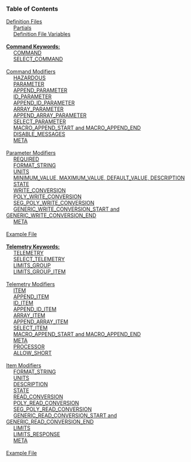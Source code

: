### Table of Contents

<span>[Definition Files](#definition-files)</span><br/>
&nbsp;&nbsp;&nbsp;&nbsp; [Partials](#partials)<br/>
&nbsp;&nbsp;&nbsp;&nbsp; [Definition File Variables](#definition-file-variables)<br/>
<br/>
<span>[**Command Keywords:**](#**command-keywords:**)</span><br/>
&nbsp;&nbsp;&nbsp;&nbsp; [COMMAND](#command)<br/>
&nbsp;&nbsp;&nbsp;&nbsp; [SELECT_COMMAND](#selectcommand)<br/>
<br/>
<span>[Command Modifiers](#command-modifiers)</span><br/>
&nbsp;&nbsp;&nbsp;&nbsp; [HAZARDOUS](#hazardous)<br/>
&nbsp;&nbsp;&nbsp;&nbsp; [PARAMETER](#parameter)<br/>
&nbsp;&nbsp;&nbsp;&nbsp; [APPEND_PARAMETER](#appendparameter)<br/>
&nbsp;&nbsp;&nbsp;&nbsp; [ID_PARAMETER](#idparameter)<br/>
&nbsp;&nbsp;&nbsp;&nbsp; [APPEND_ID_PARAMETER](#appendidparameter)<br/>
&nbsp;&nbsp;&nbsp;&nbsp; [ARRAY_PARAMETER](#arrayparameter)<br/>
&nbsp;&nbsp;&nbsp;&nbsp; [APPEND_ARRAY_PARAMETER](#appendarrayparameter)<br/>
&nbsp;&nbsp;&nbsp;&nbsp; [SELECT_PARAMETER](#selectparameter)<br/>
&nbsp;&nbsp;&nbsp;&nbsp; [MACRO_APPEND_START and MACRO_APPEND_END](#macroappendstart-and-macroappendend)<br/>
&nbsp;&nbsp;&nbsp;&nbsp; [DISABLE_MESSAGES](#disablemessages)<br/>
&nbsp;&nbsp;&nbsp;&nbsp; [META](#meta)<br/>
<br/>
<span>[Parameter Modifiers](#parameter-modifiers)</span><br/>
&nbsp;&nbsp;&nbsp;&nbsp; [REQUIRED](#required)<br/>
&nbsp;&nbsp;&nbsp;&nbsp; [FORMAT_STRING](#formatstring)<br/>
&nbsp;&nbsp;&nbsp;&nbsp; [UNITS](#units)<br/>
&nbsp;&nbsp;&nbsp;&nbsp; [MINIMUM_VALUE, MAXIMUM_VALUE, DEFAULT_VALUE, DESCRIPTION](#minimumvalue,-maximumvalue,-defaultvalue,-description)<br/>
&nbsp;&nbsp;&nbsp;&nbsp; [STATE](#state)<br/>
&nbsp;&nbsp;&nbsp;&nbsp; [WRITE_CONVERSION](#writeconversion)<br/>
&nbsp;&nbsp;&nbsp;&nbsp; [POLY_WRITE_CONVERSION](#polywriteconversion)<br/>
&nbsp;&nbsp;&nbsp;&nbsp; [SEG_POLY_WRITE_CONVERSION](#segpolywriteconversion)<br/>
&nbsp;&nbsp;&nbsp;&nbsp; [GENERIC_WRITE_CONVERSION_START and GENERIC_WRITE_CONVERSION_END](#genericwriteconversionstart-and-genericwriteconversionend)<br/>
&nbsp;&nbsp;&nbsp;&nbsp; [META](#meta)<br/>
<br/>
<span>[Example File](#example-file)</span><br/>
<br/>
<span>[**Telemetry Keywords:**](#**telemetry-keywords:**)</span><br/>
&nbsp;&nbsp;&nbsp;&nbsp; [TELEMETRY](#telemetry)<br/>
&nbsp;&nbsp;&nbsp;&nbsp; [SELECT_TELEMETRY](#selecttelemetry)<br/>
&nbsp;&nbsp;&nbsp;&nbsp; [LIMITS_GROUP](#limitsgroup)<br/>
&nbsp;&nbsp;&nbsp;&nbsp; [LIMITS_GROUP_ITEM](#limitsgroupitem)<br/>
<br/>
<span>[Telemetry Modifiers](#telemetry-modifiers)</span><br/>
&nbsp;&nbsp;&nbsp;&nbsp; [ITEM](#item)<br/>
&nbsp;&nbsp;&nbsp;&nbsp; [APPEND_ITEM](#appenditem)<br/>
&nbsp;&nbsp;&nbsp;&nbsp; [ID_ITEM](#iditem)<br/>
&nbsp;&nbsp;&nbsp;&nbsp; [APPEND_ID_ITEM](#appendiditem)<br/>
&nbsp;&nbsp;&nbsp;&nbsp; [ARRAY_ITEM](#arrayitem)<br/>
&nbsp;&nbsp;&nbsp;&nbsp; [APPEND_ARRAY_ITEM](#appendarrayitem)<br/>
&nbsp;&nbsp;&nbsp;&nbsp; [SELECT_ITEM](#selectitem)<br/>
&nbsp;&nbsp;&nbsp;&nbsp; [MACRO_APPEND_START and MACRO_APPEND_END](#macroappendstart-and-macroappendend)<br/>
&nbsp;&nbsp;&nbsp;&nbsp; [META](#meta)<br/>
&nbsp;&nbsp;&nbsp;&nbsp; [PROCESSOR](#processor)<br/>
&nbsp;&nbsp;&nbsp;&nbsp; [ALLOW_SHORT](#allowshort)<br/>
<br/>
<span>[Item Modifiers](#item-modifiers)</span><br/>
&nbsp;&nbsp;&nbsp;&nbsp; [FORMAT_STRING](#formatstring)<br/>
&nbsp;&nbsp;&nbsp;&nbsp; [UNITS](#units)<br/>
&nbsp;&nbsp;&nbsp;&nbsp; [DESCRIPTION](#description)<br/>
&nbsp;&nbsp;&nbsp;&nbsp; [STATE](#state)<br/>
&nbsp;&nbsp;&nbsp;&nbsp; [READ_CONVERSION](#readconversion)<br/>
&nbsp;&nbsp;&nbsp;&nbsp; [POLY_READ_CONVERSION](#polyreadconversion)<br/>
&nbsp;&nbsp;&nbsp;&nbsp; [SEG_POLY_READ_CONVERSION](#segpolyreadconversion)<br/>
&nbsp;&nbsp;&nbsp;&nbsp; [GENERIC_READ_CONVERSION_START and GENERIC_READ_CONVERSION_END](#genericreadconversionstart-and-genericreadconversionend)<br/>
&nbsp;&nbsp;&nbsp;&nbsp; [LIMITS](#limits)<br/>
&nbsp;&nbsp;&nbsp;&nbsp; [LIMITS_RESPONSE](#limitsresponse)<br/>
&nbsp;&nbsp;&nbsp;&nbsp; [META](#meta)<br/>
<br/>
<span>[Example File](#example-file)</span><br/>
